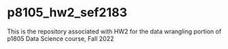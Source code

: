 # p8105_hw2_sef2183

This is the repository associated with HW2 for the data wrangling portion of p1805 Data Science course, Fall 2022
